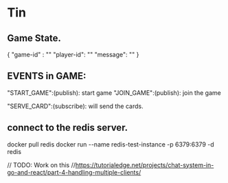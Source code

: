 # Tin



## Game State.

{
    "game-id" : ""
    "player-id": ""
    "message": "" 
}

## EVENTS in GAME:


"START_GAME":(publish): start game
"JOIN_GAME":(publish): join the game

"SERVE_CARD":(subscribe): will send the cards.



## connect to the redis server.

docker pull redis
docker run --name redis-test-instance -p 6379:6379 -d redis


// TODO: Work on this
//https://tutorialedge.net/projects/chat-system-in-go-and-react/part-4-handling-multiple-clients/